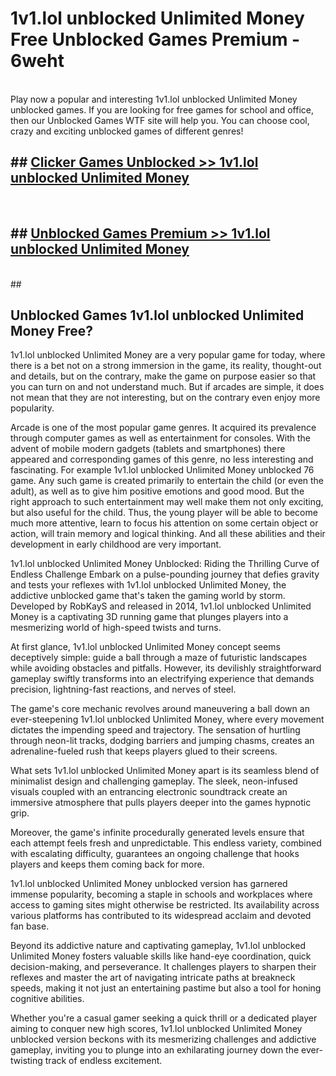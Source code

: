 # 1v1.lol unblocked Unlimited Money  Free Unblocked Games Premium - 6weht <br>
<br>
Play now a popular and interesting 1v1.lol unblocked Unlimited Money unblocked games. If you are looking for free games for school and office, then our Unblocked Games WTF site will help you. You can choose cool, crazy and exciting unblocked games of different genres!


## ##  [Clicker Games Unblocked >> 1v1.lol unblocked Unlimited Money](http://freeplayer.one?title=1v1.lol_unblocked_Unlimited_Money&ref=UG)
  <br>

##  ## [Unblocked Games Premium >> 1v1.lol unblocked Unlimited Money](http://freeplayer.one?title=1v1.lol_unblocked_Unlimited_Money&ref=UG)
  <br>
  ##



## Unblocked Games 1v1.lol unblocked Unlimited Money Free?

1v1.lol unblocked Unlimited Money are a very popular game for today, where there is a bet not on a strong immersion in the game, its reality, thought-out and details, but on the contrary, make the game on purpose easier so that you can turn on and not understand much. But if arcades are simple, it does not mean that they are not interesting, but on the contrary even enjoy more popularity.

Arcade is one of the most popular game genres. It acquired its prevalence through computer games as well as entertainment for consoles. With the advent of mobile modern gadgets (tablets and smartphones) there appeared and corresponding games of this genre, no less interesting and fascinating. For example 1v1.lol unblocked Unlimited Money unblocked 76 game. Any such game is created primarily to entertain the child (or even the adult), as well as to give him positive emotions and good mood. But the right approach to such entertainment may well make them not only exciting, but also useful for the child. Thus, the young player will be able to become much more attentive, learn to focus his attention on some certain object or action, will train memory and logical thinking. And all these abilities and their development in early childhood are very important.

1v1.lol unblocked Unlimited Money Unblocked: Riding the Thrilling Curve of Endless Challenge
Embark on a pulse-pounding journey that defies gravity and tests your reflexes with 1v1.lol unblocked Unlimited Money, the addictive unblocked game that's taken the gaming world by storm. Developed by RobKayS and released in 2014, 1v1.lol unblocked Unlimited Money is a captivating 3D running game that plunges players into a mesmerizing world of high-speed twists and turns.

At first glance, 1v1.lol unblocked Unlimited Money concept seems deceptively simple: guide a ball through a maze of futuristic landscapes while avoiding obstacles and pitfalls. However, its devilishly straightforward gameplay swiftly transforms into an electrifying experience that demands precision, lightning-fast reactions, and nerves of steel.

The game's core mechanic revolves around maneuvering a ball down an ever-steepening 1v1.lol unblocked Unlimited Money, where every movement dictates the impending speed and trajectory. The sensation of hurtling through neon-lit tracks, dodging barriers and jumping chasms, creates an adrenaline-fueled rush that keeps players glued to their screens.

What sets 1v1.lol unblocked Unlimited Money apart is its seamless blend of minimalist design and challenging gameplay. The sleek, neon-infused visuals coupled with an entrancing electronic soundtrack create an immersive atmosphere that pulls players deeper into the games hypnotic grip.

Moreover, the game's infinite procedurally generated levels ensure that each attempt feels fresh and unpredictable. This endless variety, combined with escalating difficulty, guarantees an ongoing challenge that hooks players and keeps them coming back for more.

1v1.lol unblocked Unlimited Money unblocked version has garnered immense popularity, becoming a staple in schools and workplaces where access to gaming sites might otherwise be restricted. Its availability across various platforms has contributed to its widespread acclaim and devoted fan base.

Beyond its addictive nature and captivating gameplay, 1v1.lol unblocked Unlimited Money fosters valuable skills like hand-eye coordination, quick decision-making, and perseverance. It challenges players to sharpen their reflexes and master the art of navigating intricate paths at breakneck speeds, making it not just an entertaining pastime but also a tool for honing cognitive abilities.

Whether you're a casual gamer seeking a quick thrill or a dedicated player aiming to conquer new high scores, 1v1.lol unblocked Unlimited Money unblocked version beckons with its mesmerizing challenges and addictive gameplay, inviting you to plunge into an exhilarating journey down the ever-twisting track of endless excitement.
